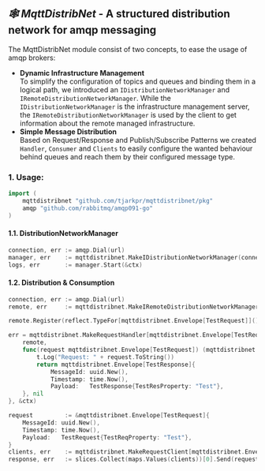 ## *🕸️ MqttDistribNet* - A structured distribution network for amqp messaging

The MqttDistribNet module consist of two concepts, to ease the usage of amqp brokers:
- **Dynamic Infrastructure Management**<br>
  To simplify the configuration of topics and queues and binding them in a logical path, 
  we introduced an <code>IDistributionNetworkManager</code> and <code>IRemoteDistributionNetworkManager</code>. 
  While the <code>IDistributionNetworkManager</code> is the infrastructure management server, the <code>IRemoteDistributionNetworkManager</code> 
  is used by the client to get information about the remote managed infrastructure.
- **Simple Message Distribution**<br>
  Based on Request/Response and Publish/Subscribe Patterns we created <code>Handler</code>, <code>Consumer</code> and <code>Clients</code> to easily 
  configure the wanted behaviour behind queues and reach them by their configured message type.

### 1. Usage:
```go
import (
    mqttdistribnet "github.com/tjarkpr/mqttdistribnet/pkg"
    amqp "github.com/rabbitmq/amqp091-go"
)
```
#### 1.1. DistributionNetworkManager
```go
connection, err := amqp.Dial(url)
manager, err    := mqttdistribnet.MakeIDistributionNetworkManager(connection, "<prefix>")
logs, err       := manager.Start(&ctx)
```
#### 1.2. Distribution & Consumption
```go
connection, err := amqp.Dial(url)
remote, err     := mqttdistribnet.MakeIRemoteDistributionNetworkManager(connection, "<prefix>")
```
```go
remote.Register(reflect.TypeFor[mqttdistribnet.Envelope[TestRequest]](), "L1.L2.L3.L4.*")
```
```go
err = mqttdistribnet.MakeRequestHandler[mqttdistribnet.Envelope[TestRequest], mqttdistribnet.Envelope[TestResponse]](
    remote,
    func(request mqttdistribnet.Envelope[TestRequest]) (mqttdistribnet.Envelope[TestResponse], error) {
        t.Log("Request: " + request.ToString())
        return mqttdistribnet.Envelope[TestResponse]{
            MessageId: uuid.New(),
            Timestamp: time.Now(),
            Payload:   TestResponse{TestResProperty: "Test"},
    }, nil
}, &ctx)
```
```go
request         := &mqttdistribnet.Envelope[TestRequest]{
    MessageId: uuid.New(),
    Timestamp: time.Now(),
    Payload:   TestRequest{TestReqProperty: "Test"},
}
clients, err    := mqttdistribnet.MakeRequestClient[mqttdistribnet.Envelope[TestRequest], mqttdistribnet.Envelope[TestResponse]](remote)
response, err   := slices.Collect(maps.Values(clients))[0].Send(request)
```